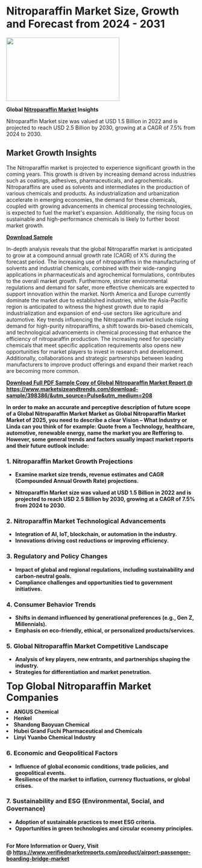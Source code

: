 <H1>Nitroparaffin Market Size, Growth and Forecast from 2024 - 2031</H1><img class="aligncenter size-medium wp-image-584254" src="https://thirdeyenews.in/wp-content/uploads/2024/09/Global-Market-Research-300x168.jpeg" alt="" width="300" height="168" /><p><strong>Global&nbsp;<a href="https://www.marketsizeandtrends.com/download-sample/398386/&amp;utm_source=Pulse&amp;utm_medium=208">Nitroparaffin Market</a> Insights</strong></p><p>Nitroparaffin Market size was valued at USD 1.5 Billion in 2022 and is projected to reach USD 2.5 Billion by 2030, growing at a CAGR of 7.5% from 2024 to 2030.</p><p><h2>Market Growth Insights</h2> <p>The Nitroparaffin market is projected to experience significant growth in the coming years. This growth is driven by increasing demand across industries such as coatings, adhesives, pharmaceuticals, and agrochemicals. Nitroparaffins are used as solvents and intermediates in the production of various chemicals and products. As industrialization and urbanization accelerate in emerging economies, the demand for these chemicals, coupled with growing advancements in chemical processing technologies, is expected to fuel the market's expansion. Additionally, the rising focus on sustainable and high-performance chemicals is likely to further boost market growth.</p> <p><strong><a href="#">Download Sample</a></strong></p> <p>In-depth analysis reveals that the global Nitroparaffin market is anticipated to grow at a compound annual growth rate (CAGR) of X% during the forecast period. The increasing use of nitroparaffins in the manufacturing of solvents and industrial chemicals, combined with their wide-ranging applications in pharmaceuticals and agrochemical formulations, contributes to the overall market growth. Furthermore, stricter environmental regulations and demand for safer, more effective chemicals are expected to support innovation within the market. North America and Europe currently dominate the market due to established industries, while the Asia-Pacific region is anticipated to witness the highest growth due to rapid industrialization and expansion of end-use sectors like agriculture and automotive. Key trends influencing the Nitroparaffin market include rising demand for high-purity nitroparaffins, a shift towards bio-based chemicals, and technological advancements in chemical processing that enhance the efficiency of nitroparaffin production. The increasing need for specialty chemicals that meet specific application requirements also opens new opportunities for market players to invest in research and development. Additionally, collaborations and strategic partnerships between leading manufacturers to improve product offerings and expand their market reach are becoming more common.</p> <p><strong><a href="#"></p><p><span class=""><strong>Download Full PDF Sample Copy of Global Nitroparaffin Market Report</strong> @ <a href="https://www.marketsizeandtrends.com/download-sample/398386/&amp;utm_source=Pulse&amp;utm_medium=208" target="_blank">https://www.marketsizeandtrends.com/download-sample/398386/&amp;utm_source=Pulse&amp;utm_medium=208</a></span></p><p>In order to make an accurate and perceptive description of future scope of a Global&nbsp;Nitroparaffin Market Market as Global&nbsp;Nitroparaffin Market Market of 2025, you need to describe a clear Vision &ndash; What Industry or Linda can you think of for example: Quote from a Technology, healthcare, automotive, renewable energy, name the market you are Reffering to. However, some general trends and factors usually impact market reports and their future outlook include:</p><h3>1.&nbsp;<strong>Nitroparaffin Market Growth Projections</strong></h3><ul><li>Examine market size trends, revenue estimates and CAGR (Compounded Annual Growth Rate) projections.</li><li><p>Nitroparaffin Market size was valued at USD 1.5 Billion in 2022 and is projected to reach USD 2.5 Billion by 2030, growing at a CAGR of 7.5% from 2024 to 2030.</p></li></ul><h3>2.&nbsp;<strong>Nitroparaffin Market Technological Advancements</strong></h3><ul><li>Integration of AI, IoT, blockchain, or automation in the industry.</li><li>Innovations driving cost reductions or improving efficiency.</li></ul><h3>3.&nbsp;<strong>Regulatory and Policy Changes</strong></h3><ul><li>Impact of global and regional regulations, including sustainability and carbon-neutral goals.</li><li>Compliance challenges and opportunities tied to government initiatives.</li></ul><h3>4.&nbsp;<strong>Consumer Behavior Trends</strong></h3><ul><li>Shifts in demand influenced by generational preferences (e.g., Gen Z, Millennials).</li><li>Emphasis on eco-friendly, ethical, or personalized products/services.</li></ul><h3>5.&nbsp;<strong>Global Nitroparaffin Market Competitive Landscape</strong></h3><ul><li>Analysis of key players, new entrants, and partnerships shaping the industry.</li><li>Strategies for differentiation and market penetration.</li></ul><p data-pm-slice="1 1 []"><span style="color: inherit; font-family: inherit; font-size: 25px;">Top Global Nitroparaffin Market Companies</span></p><div class="" data-test-id=""><p><li>ANGUS Chemical</li><li> Henkel</li><li> Shandong Baoyuan Chemical</li><li> Hubei Grand Fuchi Pharmaceutical and Chemicals</li><li> Linyi Yuanbo Chemical Industry</li></p></div><h3>6.&nbsp;<strong>Economic and Geopolitical Factors</strong></h3><ul><li>Influence of global economic conditions, trade policies, and geopolitical events.</li><li>Resilience of the market to inflation, currency fluctuations, or global crises.</li></ul><h3>7.&nbsp;<strong>Sustainability and ESG (Environmental, Social, and Governance)</strong></h3><ul><li>Adoption of sustainable practices to meet ESG criteria.</li><li>Opportunities in green technologies and circular economy principles.</li></ul><h2><strong style="font-size: 14px;">For More Information or Query, Visit @&nbsp;</strong><a style="background-color: #ffffff; font-size: 14px;" href="https://www.marketsizeandtrends.com/report/nitroparaffin-market/" target="_blank">https://www.verifiedmarketreports.com/product/airport-passenger-boarding-bridge-market</a></h2>

